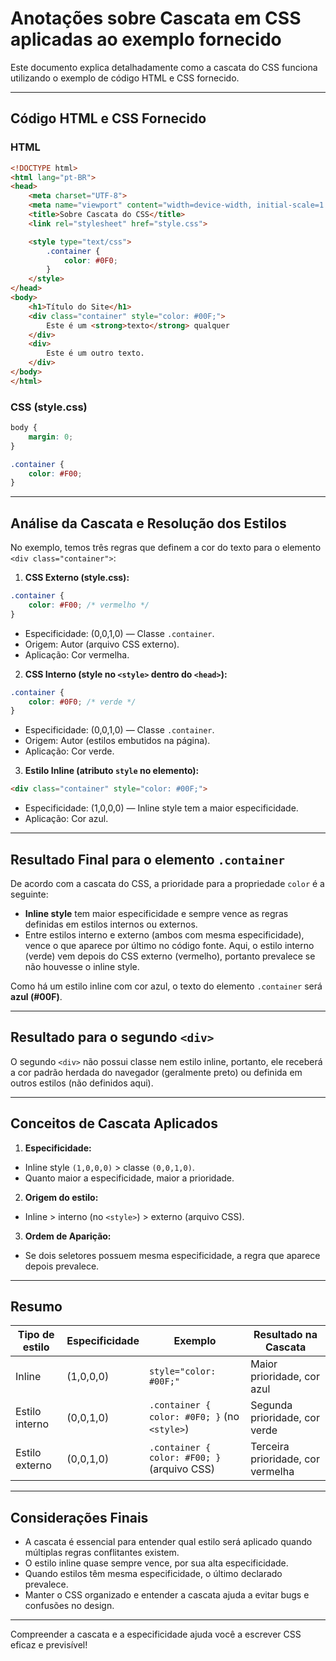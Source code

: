 
# Anotações sobre Cascata em CSS aplicadas ao exemplo fornecido

Este documento explica detalhadamente como a cascata do CSS funciona utilizando o exemplo de código HTML e CSS fornecido.

---

## Código HTML e CSS Fornecido

### HTML

```html
<!DOCTYPE html>
<html lang="pt-BR">
<head>
    <meta charset="UTF-8">
    <meta name="viewport" content="width=device-width, initial-scale=1.0">
    <title>Sobre Cascata do CSS</title>
    <link rel="stylesheet" href="style.css">

    <style type="text/css">
        .container {
            color: #0F0;
        }
    </style>
</head>
<body>
    <h1>Título do Site</h1>
    <div class="container" style="color: #00F;">
        Este é um <strong>texto</strong> qualquer
    </div>
    <div>
        Este é um outro texto.
    </div>
</body>
</html>
```

### CSS (style.css)

```css
body {
    margin: 0;
}

.container {
    color: #F00;
}
```

---

## Análise da Cascata e Resolução dos Estilos

No exemplo, temos três regras que definem a cor do texto para o elemento `<div class="container">`:

1. **CSS Externo (style.css):**

```css
.container {
    color: #F00; /* vermelho */
}
```

- Especificidade: (0,0,1,0) — Classe `.container`.
- Origem: Autor (arquivo CSS externo).
- Aplicação: Cor vermelha.

2. **CSS Interno (style no `<style>` dentro do `<head>`):**

```css
.container {
    color: #0F0; /* verde */
}
```

- Especificidade: (0,0,1,0) — Classe `.container`.
- Origem: Autor (estilos embutidos na página).
- Aplicação: Cor verde.

3. **Estilo Inline (atributo `style` no elemento):**

```html
<div class="container" style="color: #00F;">
```

- Especificidade: (1,0,0,0) — Inline style tem a maior especificidade.
- Aplicação: Cor azul.

---

## Resultado Final para o elemento `.container`

De acordo com a cascata do CSS, a prioridade para a propriedade `color` é a seguinte:

- **Inline style** tem maior especificidade e sempre vence as regras definidas em estilos internos ou externos.
- Entre estilos interno e externo (ambos com mesma especificidade), vence o que aparece por último no código fonte. Aqui, o estilo interno (verde) vem depois do CSS externo (vermelho), portanto prevalece se não houvesse o inline style.

Como há um estilo inline com cor azul, o texto do elemento `.container` será **azul (#00F)**.

---

## Resultado para o segundo `<div>`

O segundo `<div>` não possui classe nem estilo inline, portanto, ele receberá a cor padrão herdada do navegador (geralmente preto) ou definida em outros estilos (não definidos aqui).

---

## Conceitos de Cascata Aplicados

1. **Especificidade:**

- Inline style `(1,0,0,0)` > classe `(0,0,1,0)`.
- Quanto maior a especificidade, maior a prioridade.

2. **Origem do estilo:**

- Inline > interno (no `<style>`) > externo (arquivo CSS).

3. **Ordem de Aparição:**

- Se dois seletores possuem mesma especificidade, a regra que aparece depois prevalece.

---

## Resumo

| Tipo de estilo    | Especificidade   | Exemplo                    | Resultado na Cascata          |
|-------------------|------------------|----------------------------|------------------------------|
| Inline            | (1,0,0,0)        | `style="color: #00F;"`     | Maior prioridade, cor azul    |
| Estilo interno    | (0,0,1,0)        | `.container { color: #0F0; }` (no `<style>`) | Segunda prioridade, cor verde |
| Estilo externo    | (0,0,1,0)        | `.container { color: #F00; }` (arquivo CSS)  | Terceira prioridade, cor vermelha |

---

## Considerações Finais

- A cascata é essencial para entender qual estilo será aplicado quando múltiplas regras conflitantes existem.
- O estilo inline quase sempre vence, por sua alta especificidade.
- Quando estilos têm mesma especificidade, o último declarado prevalece.
- Manter o CSS organizado e entender a cascata ajuda a evitar bugs e confusões no design.

---

Compreender a cascata e a especificidade ajuda você a escrever CSS eficaz e previsível!
